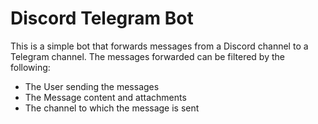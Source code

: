 # Discord Telegram Bot

This is a simple bot that forwards messages from a Discord channel to a Telegram channel.
The messages forwarded can be filtered by the following:

- The User sending the messages
- The Message content and attachments
- The channel to which the message is sent
